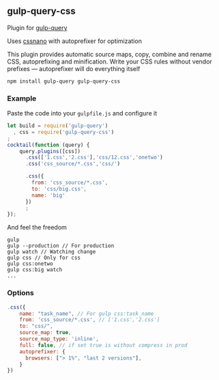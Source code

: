 ## gulp-query-css
Plugin for [gulp-query](https://github.com/gulp-query/gulp-query)

Uses [cssnano](http://cssnano.co/) with autoprefixer for optimization

This plugin provides automatic source maps, copy, combine and rename CSS, autoprefixing and minification.
Write your CSS rules without vendor prefixes — autoprefixer will do everything itself

```
npm install gulp-query gulp-query-css
```

### Example
Paste the code into your `gulpfile.js` and configure it
```javascript
let build = require('gulp-query')
  , css = require('gulp-query-css')
;
cocktail(function (query) {
    query.plugins([css])
      .css(['1.css','2.css'],'css/12.css','onetwo')
      .css('css_source/*.css','css/')

      .css({
        from: 'css_source/*.css',
        to: 'css/big.css',
        name: 'big'
      })
      ;
});
```
And feel the freedom
```
gulp
gulp --production // For production
gulp watch // Watching change
gulp css // Only for css
gulp css:onetwo
gulp css:big watch
...
```

### Options
```javascript
.css({
    name: "task_name", // For gulp css:task_name 
    from: 'css_source/*.css', // ['1.css','2.css']
    to: "css/",
    source_map: true,
    source_map_type: 'inline',
    full: false, // if set true is without compress in prod
    autoprefixer: {
      browsers: ["> 1%", "last 2 versions"],
    }
})
```